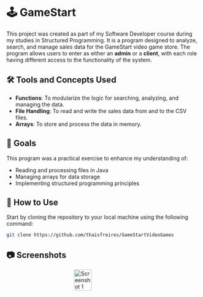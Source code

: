 # 🕹️ GameStart

This project was created as part of my Software Developer course during my studies in Structured Programming. It is a program designed to analyze, search, and manage sales data for the GameStart video game store. The program allows users to enter as either an **admin** or a **client**, with each role having different access to the functionality of the system.

## 🛠️ Tools and Concepts Used
- **Functions**: To modularize the logic for searching, analyzing, and managing the data.
- **File Handling**: To read and write the sales data from and to the CSV files.
- **Arrays**: To store and process the data in memory.

## 🚀 Goals
This program was a practical exercise to enhance my understanding of:
- Reading and processing files in Java
- Managing arrays for data storage
- Implementing structured programming principles

## 📝 How to Use

   Start by cloning the repository to your local machine using the following command:
   ```bash
   git clone https://github.com/thaisfreires/GameStartVideoGames
   ````

## 📷 Screenshots

<div style="display: flex; justify-content: space-around; align-items: center;">  
   <img src="https://github.com/user-attachments/assets/3265954f-bc52-4442-940e-c0dac7cb5311" alt="Screenshot 1" width="30%" />
</div>





